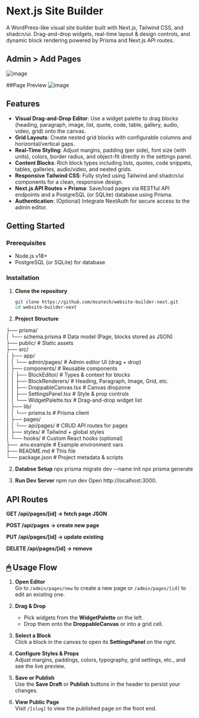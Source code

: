 # Next.js Site Builder

A WordPress-like visual site builder built with Next.js, Tailwind CSS, and shadcn/ui. Drag-and-drop widgets, real-time layout & design controls, and dynamic block rendering powered by Prisma and Next.js API routes.

## Admin > Add Pages
![image](https://github.com/user-attachments/assets/0030ca0c-0ee3-4435-881e-5f3ae1d31716)

##Page Preview
![image](https://github.com/user-attachments/assets/d0bcc506-2cf0-4938-b2a3-8b5be7690404)



## Features

- **Visual Drag-and-Drop Editor**: Use a widget palette to drag blocks (heading, paragraph, image, list, quote, code, table, gallery, audio, video, grid) onto the canvas.
- **Grid Layouts**: Create nested grid blocks with configurable columns and horizontal/vertical gaps.
- **Real-Time Styling**: Adjust margins, padding (per side), font size (with units), colors, border radius, and object-fit directly in the settings panel.
- **Content Blocks**: Rich block types including lists, quotes, code snippets, tables, galleries, audio/video, and nested grids.
- **Responsive Tailwind CSS**: Fully styled using Tailwind and shadcn/ui components for a clean, responsive design.
- **Next.js API Routes + Prisma**: Save/load pages via RESTful API endpoints and a PostgreSQL (or SQLite) database using Prisma.
- **Authentication**: (Optional) Integrate NextAuth for secure access to the admin editor.

## Getting Started

### Prerequisites

- Node.js v18+  
- PostgreSQL (or SQLite) for database

### Installation

1. **Clone the repository**  
   ```bash
   git clone https://github.com/msatech/website-builder-next.git
   cd website-builder-next

2. **Project Structure**

├── prisma/  
│   └── schema.prisma             # Data model (Page, blocks stored as JSON)  
├── public/                       # Static assets  
├── src/  
│   ├── app/  
│   │   └── admin/pages/          # Admin editor UI (drag + drop)  
│   ├── components/               # Reusable components  
│   │   ├── BlockEditor/          # Types & context for blocks  
│   │   ├── BlockRenderers/       # Heading, Paragraph, Image, Grid, etc.  
│   │   ├── DroppableCanvas.tsx   # Canvas dropzone  
│   │   ├── SettingsPanel.tsx     # Style & prop controls  
│   │   └── WidgetPalette.tsx     # Drag-and-drop widget list  
│   ├── lib/  
│   │   └── prisma.ts             # Prisma client  
│   ├── pages/  
│   │   └── api/pages/            # CRUD API routes for pages  
│   ├── styles/                   # Tailwind + global styles  
│   └── hooks/                    # Custom React hooks (optional)  
├── .env.example                  # Example environment vars  
├── README.md                     # This file  
└── package.json                  # Project metadata & scripts  


2. **Databse Setup**
npx prisma migrate dev --name init
npx prisma generate

3. **Run Dev Server**
npm run dev
Open http://localhost:3000.

## API Routes
**GET /api/pages/[id] → fetch page JSON**

**POST /api/pages → create new page**

**PUT /api/pages/[id] → update existing**

**DELETE /api/pages/[id] → remove**

## 🖱 Usage Flow

1. **Open Editor**  
   Go to `/admin/pages/new` to create a new page or `/admin/pages/[id]` to edit an existing one.

2. **Drag & Drop**  
   - Pick widgets from the **WidgetPalette** on the left.  
   - Drop them onto the **DroppableCanvas** or into a grid cell.

3. **Select a Block**  
   Click a block in the canvas to open its **SettingsPanel** on the right.

4. **Configure Styles & Props**  
   Adjust margins, paddings, colors, typography, grid settings, etc., and see the live preview.

5. **Save or Publish**  
   Use the **Save Draft** or **Publish** buttons in the header to persist your changes.

6. **View Public Page**  
   Visit `/[slug]` to view the published page on the front end.





